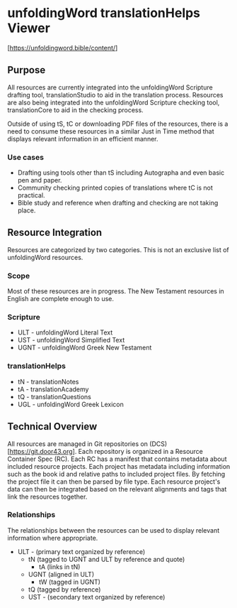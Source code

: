 
# unfoldingWord translationHelps Viewer
[https://unfoldingword.bible/content/]

## Purpose
All resources are currently integrated into the unfoldingWord Scripture drafting tool, translationStudio to aid in the translation process. Resources are also being integrated into the unfoldingWord Scripture checking tool, translationCore to aid in the checking process.

Outside of using tS, tC or downloading PDF files of the resources, there is a need to consume these resources in a similar Just in Time method that displays relevant information in an efficient manner.

### Use cases
- Drafting using tools other than tS including Autographa and even basic pen and paper.
- Community checking printed copies of translations where tC is not practical.
- Bible study and reference when drafting and checking are not taking place.

## Resource Integration
 Resources are categorized by two categories. This is not an exclusive list of unfoldingWord resources.

### Scope
 Most of these resources are in progress. The New Testament resources in English are complete enough to use.

### Scripture
- ULT - unfoldingWord Literal Text
- UST - unfoldingWord Simplified Text
- UGNT - unfoldingWord Greek New Testament

### translationHelps
- tN - translationNotes
- tA - translationAcademy
- tQ - translationQuestions
- UGL - unfoldingWord Greek Lexicon

## Technical Overview
All resources are managed in Git repositories on (DCS)[https://git.door43.org]. Each repository is organized in a Resource Container Spec (RC). Each RC has a manifest that contains metadata about included resource projects. Each project has metadata including information such as the book id and relative paths to included project files. By fetching the project file it can then be parsed by file type. Each resource project's data can then be integrated based on the relevant alignments and tags that link the resources together.

### Relationships
The relationships between the resources can be used to display relevant information where appropriate.
- ULT - (primary text organized by reference)
  - tN (tagged to UGNT and ULT by reference and quote)
    - tA (links in tN)
  - UGNT (aligned in ULT)
    - tW (tagged in UGNT)
  - tQ (tagged by reference)
  - UST - (secondary text organized by reference)

